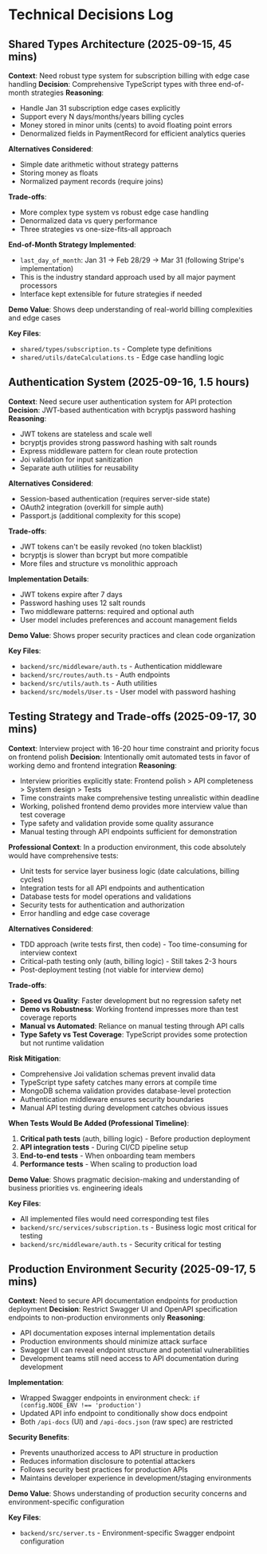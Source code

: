 # Technical Decisions Log

## Shared Types Architecture (2025-09-15, 45 mins)

**Context**: Need robust type system for subscription billing with edge case handling
**Decision**: Comprehensive TypeScript types with three end-of-month strategies
**Reasoning**: 
- Handle Jan 31 subscription edge cases explicitly
- Support every N days/months/years billing cycles
- Money stored in minor units (cents) to avoid floating point errors
- Denormalized fields in PaymentRecord for efficient analytics queries

**Alternatives Considered**: 
- Simple date arithmetic without strategy patterns
- Storing money as floats
- Normalized payment records (require joins)

**Trade-offs**: 
- More complex type system vs robust edge case handling
- Denormalized data vs query performance
- Three strategies vs one-size-fits-all approach

**End-of-Month Strategy Implemented**:
- `last_day_of_month`: Jan 31 → Feb 28/29 → Mar 31 (following Stripe's implementation)
- This is the industry standard approach used by all major payment processors
- Interface kept extensible for future strategies if needed

**Demo Value**: Shows deep understanding of real-world billing complexities and edge cases

**Key Files**:
- `shared/types/subscription.ts` - Complete type definitions
- `shared/utils/dateCalculations.ts` - Edge case handling logic

## Authentication System (2025-09-16, 1.5 hours)

**Context**: Need secure user authentication system for API protection
**Decision**: JWT-based authentication with bcryptjs password hashing
**Reasoning**:
- JWT tokens are stateless and scale well
- bcryptjs provides strong password hashing with salt rounds
- Express middleware pattern for clean route protection
- Joi validation for input sanitization
- Separate auth utilities for reusability

**Alternatives Considered**:
- Session-based authentication (requires server-side state)
- OAuth2 integration (overkill for simple auth)
- Passport.js (additional complexity for this scope)

**Trade-offs**:
- JWT tokens can't be easily revoked (no token blacklist)
- bcryptjs is slower than bcrypt but more compatible
- More files and structure vs monolithic approach

**Implementation Details**:
- JWT tokens expire after 7 days
- Password hashing uses 12 salt rounds
- Two middleware patterns: required and optional auth
- User model includes preferences and account management fields

**Demo Value**: Shows proper security practices and clean code organization

**Key Files**:
- `backend/src/middleware/auth.ts` - Authentication middleware
- `backend/src/routes/auth.ts` - Auth endpoints
- `backend/src/utils/auth.ts` - Auth utilities
- `backend/src/models/User.ts` - User model with password hashing

## Testing Strategy and Trade-offs (2025-09-17, 30 mins)

**Context**: Interview project with 16-20 hour time constraint and priority focus on frontend polish
**Decision**: Intentionally omit automated tests in favor of working demo and frontend integration
**Reasoning**:
- Interview priorities explicitly state: Frontend polish > API completeness > System design > Tests
- Time constraints make comprehensive testing unrealistic within deadline
- Working, polished frontend demo provides more interview value than test coverage
- Type safety and validation provide some quality assurance
- Manual testing through API endpoints sufficient for demonstration

**Professional Context**:
In a production environment, this code absolutely would have comprehensive tests:
- Unit tests for service layer business logic (date calculations, billing cycles)
- Integration tests for all API endpoints and authentication
- Database tests for model operations and validations
- Security tests for authentication and authorization
- Error handling and edge case coverage

**Alternatives Considered**:
- TDD approach (write tests first, then code) - Too time-consuming for interview context
- Critical-path testing only (auth, billing logic) - Still takes 2-3 hours
- Post-deployment testing (not viable for interview demo)

**Trade-offs**:
- **Speed vs Quality**: Faster development but no regression safety net
- **Demo vs Robustness**: Working frontend impresses more than test coverage reports
- **Manual vs Automated**: Reliance on manual testing through API calls
- **Type Safety vs Test Coverage**: TypeScript provides some protection but not runtime validation

**Risk Mitigation**:
- Comprehensive Joi validation schemas prevent invalid data
- TypeScript type safety catches many errors at compile time
- MongoDB schema validation provides database-level protection
- Authentication middleware ensures security boundaries
- Manual API testing during development catches obvious issues

**When Tests Would Be Added (Professional Timeline)**:
1. **Critical path tests** (auth, billing logic) - Before production deployment
2. **API integration tests** - During CI/CD pipeline setup
3. **End-to-end tests** - When onboarding team members
4. **Performance tests** - When scaling to production load

**Demo Value**: Shows pragmatic decision-making and understanding of business priorities vs. engineering ideals

**Key Files**:
- All implemented files would need corresponding test files
- `backend/src/services/subscription.ts` - Business logic most critical for testing
- `backend/src/middleware/auth.ts` - Security critical for testing

## Production Environment Security (2025-09-17, 5 mins)

**Context**: Need to secure API documentation endpoints for production deployment
**Decision**: Restrict Swagger UI and OpenAPI specification endpoints to non-production environments only
**Reasoning**:
- API documentation exposes internal implementation details
- Production environments should minimize attack surface
- Swagger UI can reveal endpoint structure and potential vulnerabilities
- Development teams still need access to API documentation during development

**Implementation**:
- Wrapped Swagger endpoints in environment check: `if (config.NODE_ENV !== 'production')`
- Updated API info endpoint to conditionally show docs endpoint
- Both `/api-docs` (UI) and `/api-docs.json` (raw spec) are restricted

**Security Benefits**:
- Prevents unauthorized access to API structure in production
- Reduces information disclosure to potential attackers
- Follows security best practices for production APIs
- Maintains developer experience in development/staging environments

**Demo Value**: Shows understanding of production security concerns and environment-specific configuration

**Key Files**:
- `backend/src/server.ts` - Environment-specific Swagger endpoint configuration
